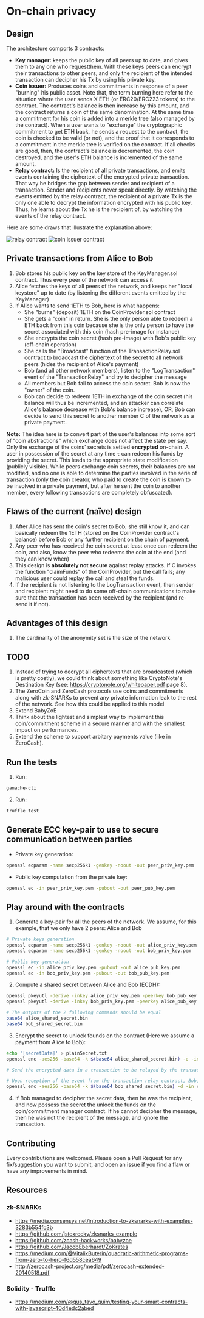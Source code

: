 # On-chain privacy

## Design

The architecture comports 3 contracts:
- **Key manager:** keeps the public key of all peers up to date, and gives them to any one who requestthem. With these keys peers can encrypt their transactions to other peers, and only the recipient of the intended transaction can decipher his Tx by using his private key.
- **Coin issuer:** Produces coins and commitments in response of a peer "burning" his public asset. Note that, the term burning here refer to the situation where the user sends X ETH (or ERC20/ERC223 tokens) to the contract. The contract's balance is then increase by this amount, and the contract returns a coin of the same denomination. At the same time a commitment for his coin is added into a merkle tree (also managed by the contract). 
When a user wants to "exchange" the cryptographic commitment to get ETH back, he sends a request to the contract, the coin is checked to be valid (or not), and the proof that it corresponds to a commitment in the merkle tree is verified on the contract. If all checks are good, then, the contract's balance is decremented, the coin destroyed, and the user's ETH balance is incremented of the same amount.
- **Relay contract:** Is the recipient of all private transactions, and emits events containing the ciphertext of the encrypted private transaction. That way he bridges the gap between sender and recipient of a transaction. Sender and recipients never speak directly. By watching the events emitted by the relay contract, the recipient of a private Tx is the only one able to decrypt the information encrypted with his public key. Thus, he learns about the Tx he is the recipient of, by watching the events of the relay contract.

Here are some draws that illustrate the explanation above:

![relay contract](./.github/relayContract.png)
![coin issuer contract](./.github/coinIssuerContract.png)

## Private transactions from Alice to Bob

1. Bob stores his public key on the key store of the KeyManager.sol contract. Thus every peer of the network can access it
2. Alice fetches the keys of all peers of the network, and keeps her "local keystore" up to date (by listening the different events emitted by the KeyManager)
3. If Alice wants to send 1ETH to Bob, here is what happens:
    - She "burns" (deposit) 1ETH on the CoinProvider.sol contract
    - She gets a "coin" in return. She is the only person able to redeem a ETH back from this coin because she is the only person to have the secret associated with this coin (hash pre-image for instance)
    - She encrypts the coin secret (hash pre-image) with Bob's public key (off-chain operation)
    - She calls the "Broadcast" function of the TransactionRelay.sol contract to broadcast the ciphertext of the secret to all network peers (hides the recipient of Alice's payment)
    - Bob (and all other network members), listen to the "LogTransaction" event of the "TransactionRelay" and try to decipher the message
    - All members but Bob fail to access the coin secret. Bob is now the "owner" of the coin.
    - Bob can decide to redeem 1ETH in exchange of the coin secret (his balance will thus be incremented, and an attacker can correlate Alice's balance decrease with Bob's balance increase), OR, Bob can decide to send this secret to another member C of the network as a private payment.

**Note:** The idea here is to convert part of the user's balances into some sort of "coin abstractions" which exchange does not affect the state per say. Only the exchange of the coins' secrets is settled **encrypted** on-chain. A user in possession of the secret at any time `t` can redeem his funds by providing the secret. This leads to the appropriate state modification (publicly visible).
While peers exchange coin secrets, their balances are not modified, and no one is able to determine the parties involved in the serie of transaction (only the coin creator, who paid to create the coin is known to be involved in a private payment, but after he sent the coin to another member, every following transactions are completely obfuscated).

## Flaws of the current (naïve) design

1. After Alice has sent the coin's secret to Bob; she still know it, and can basically redeem the 1ETH (stored on the CoinProvider contract's balance) before Bob or any further recipient on the chain of payment.
2. Any peer who has received the coin secret at least once can redeem the coin, and also, know the peer who redeems the coin at the end (and they can know when)
3. This design is **absolutely not secure** against replay attacks. If C invokes the function "claimFunds" of the CoinProvider, but the call fails; any malicious user could replay the call and steal the funds.
4. If the recipient is not listening to the LogTransaction event, then sender and recipient might need to do some off-chain communications to make sure that the transaction has been received by the recipient (and re-send it if not).

## Advantages of this design

1. The cardinality of the anonymity set is the size of the network

## TODO

1. Instead of trying to decrypt all ciphertexts that are broadcasted (which is pretty costly), we could think about something like CryptoNote's Destination Key (see: https://cryptonote.org/whitepaper.pdf page 8).
2. The ZeroCoin and ZeroCash protocols use coins and commitments along with zk-SNARKs to prevent any private information leak to the rest of the network. See how this could be applied to this model
3. Extend BabyZoE
4. Think about the lightest and simplest way to implement this coin/commitment scheme in a secure manner and with the smallest impact on performances.
5. Extend the scheme to support arbitary payments value (like in ZeroCash).

## Run the tests

1. Run:
```bash
ganache-cli
```

2. Run:
```bash
truffle test
```

## Generate ECC key-pair to use to secure communication between parties

- Private key generation:
```bash
openssl ecparam -name secp256k1 -genkey -noout -out peer_priv_key.pem
```
- Public key computation from the private key:
```bash
openssl ec -in peer_priv_key.pem -pubout -out peer_pub_key.pem
```

## Play around with the contracts

1. Generate a key-pair for all the peers of the network. We assume, for this example, that we only have 2 peers: Alice and Bob
```bash
# Private keys generation
openssl ecparam -name secp256k1 -genkey -noout -out alice_priv_key.pem
openssl ecparam -name secp256k1 -genkey -noout -out bob_priv_key.pem

# Public key generation
openssl ec -in alice_priv_key.pem -pubout -out alice_pub_key.pem
openssl ec -in bob_priv_key.pem -pubout -out bob_pub_key.pem
```
2. Compute a shared secret between Alice and Bob (ECDH):
```bash
openssl pkeyutl -derive -inkey alice_priv_key.pem -peerkey bob_pub_key.pem -out alice_shared_secret.bin
openssl pkeyutl -derive -inkey bob_priv_key.pem -peerkey alice_pub_key.pem -out bob_shared_secret.bin

# The outputs of the 2 following commands should be equal
base64 alice_shared_secret.bin
base64 bob_shared_secret.bin
```
3. Encrypt the secret to unlock founds on the contract (Here we assume a payment from Alice to Bob):
```bash
echo '[secretData]' > plainSecret.txt
openssl enc -aes256 -base64 -k $(base64 alice_shared_secret.bin) -e -in plainSecret.txt -out cipherSecret.txt

# Send the encrypted data in a transaction to be relayed by the transaction relay contract

# Upon reception of the event from the transaction relay contract, Bob, tries to decipher it to see if he is the recipient of the message:
openssl enc -aes256 -base64 -k $(base64 bob_shared_secret.bin) -d -in cipherSecret.txt -out plainSecret.txt
```
4. If Bob managed to decipher the secret data, then he was the recipient, and now possess the secret the unlock the funds on the coin/commitment manager contract. If he cannot decipher the message, then he was not the recipient of the message, and ignore the transaction.

## Contributing

Every contributions are welcomed. 
Please open a Pull Request for any fix/suggestion you want to submit, and open an issue if you find a flaw or have any improvements in mind.

## Resources

### zk-SNARKs

- https://media.consensys.net/introduction-to-zksnarks-with-examples-3283b554fc3b
- https://github.com/jstoxrocky/zksnarks_example
- https://github.com/zcash-hackworks/babyzoe
- https://github.com/JacobEberhardt/ZoKrates
- https://medium.com/@VitalikButerin/quadratic-arithmetic-programs-from-zero-to-hero-f6d558cea649
- http://zerocash-project.org/media/pdf/zerocash-extended-20140518.pdf

### Solidity - Truffle

- https://medium.com/@gus_tavo_guim/testing-your-smart-contracts-with-javascript-40d4edc2abed
